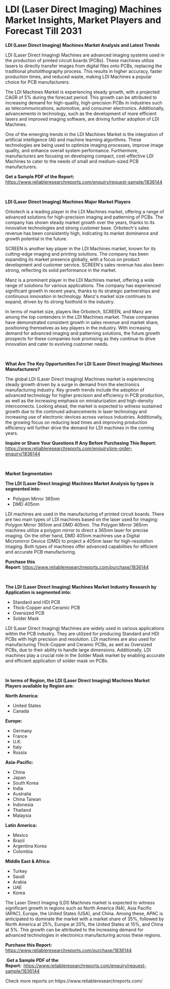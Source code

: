 <p><h1>LDI (Laser Direct Imaging) Machines Market Insights, Market Players and Forecast Till 2031</h1></p><p><strong>LDI (Laser Direct Imaging) Machines Market Analysis and Latest Trends</strong></p>
<p><p>LDI (Laser Direct Imaging) Machines are advanced imaging systems used in the production of printed circuit boards (PCBs). These machines utilize lasers to directly transfer images from digital files onto PCBs, replacing the traditional photolithography process. This results in higher accuracy, faster production times, and reduced waste, making LDI Machines a popular choice for PCB manufacturers.</p><p>The LDI Machines Market is experiencing steady growth, with a projected CAGR of 5% during the forecast period. This growth can be attributed to increasing demand for high-quality, high-precision PCBs in industries such as telecommunications, automotive, and consumer electronics. Additionally, advancements in technology, such as the development of more efficient lasers and improved imaging software, are driving further adoption of LDI Machines.</p><p>One of the emerging trends in the LDI Machines Market is the integration of artificial intelligence (AI) and machine learning algorithms. These technologies are being used to optimize imaging processes, improve image quality, and enhance overall system performance. Furthermore, manufacturers are focusing on developing compact, cost-effective LDI Machines to cater to the needs of small and medium-sized PCB manufacturers.</p></p>
<p><strong>Get a Sample PDF of the Report:&nbsp;</strong> <a href="https://www.reliableresearchreports.com/enquiry/request-sample/1836144">https://www.reliableresearchreports.com/enquiry/request-sample/1836144</a></p>
<p>&nbsp;</p>
<p><strong>LDI (Laser Direct Imaging) Machines Major Market Players</strong></p>
<p><p>Orbotech is a leading player in the LDI Machines market, offering a range of advanced solutions for high-precision imaging and patterning of PCBs. The company has shown steady market growth over the years, thanks to its innovative technologies and strong customer base. Orbotech's sales revenue has been consistently high, indicating its market dominance and growth potential in the future.</p><p>SCREEN is another key player in the LDI Machines market, known for its cutting-edge imaging and printing solutions. The company has been expanding its market presence globally, with a focus on product development and customer service. SCREEN's sales revenue has also been strong, reflecting its solid performance in the market.</p><p>Manz is a prominent player in the LDI Machines market, offering a wide range of solutions for various applications. The company has experienced significant growth in recent years, thanks to its strategic partnerships and continuous innovation in technology. Manz's market size continues to expand, driven by its strong foothold in the industry.</p><p>In terms of market size, players like Orbotech, SCREEN, and Manz are among the top contenders in the LDI Machines market. These companies have demonstrated consistent growth in sales revenue and market share, positioning themselves as key players in the industry. With increasing demand for advanced imaging and patterning solutions, the future growth prospects for these companies look promising as they continue to drive innovation and cater to evolving customer needs.</p></p>
<p>&nbsp;</p>
<p><strong>What Are The Key Opportunities For LDI (Laser Direct Imaging) Machines Manufacturers?</strong></p>
<p><p>The global LDI (Laser Direct Imaging) Machines market is experiencing steady growth driven by a surge in demand from the electronics manufacturing industry. Key growth trends include the adoption of advanced technology for higher precision and efficiency in PCB production, as well as the increasing emphasis on miniaturization and high-density interconnects. Looking ahead, the market is expected to witness sustained growth due to the continued advancements in laser technology and increasing use of electronic devices across various industries. Additionally, the growing focus on reducing lead times and improving production efficiency will further drive the demand for LDI machines in the coming years.</p></p>
<p><strong>Inquire or Share Your Questions If Any Before Purchasing This Report:</strong> <a href="https://www.reliableresearchreports.com/enquiry/pre-order-enquiry/1836144">https://www.reliableresearchreports.com/enquiry/pre-order-enquiry/1836144</a></p>
<p>&nbsp;</p>
<p><strong>Market Segmentation</strong></p>
<p><strong>The LDI (Laser Direct Imaging) Machines Market Analysis by types is segmented into:</strong></p>
<p><ul><li>Polygon Mirror 365nm</li><li>DMD 405nm</li></ul></p>
<p><p>LDI machines are used in the manufacturing of printed circuit boards. There are two main types of LDI machines based on the laser used for imaging: Polygon Mirror 365nm and DMD 405nm. The Polygon Mirror 365nm machines utilize a polygon mirror to direct a 365nm laser for precise imaging. On the other hand, DMD 405nm machines use a Digital Micromirror Device (DMD) to project a 405nm laser for high-resolution imaging. Both types of machines offer advanced capabilities for efficient and accurate PCB manufacturing.</p></p>
<p><strong>Purchase this Report:&nbsp;</strong><a href="https://www.reliableresearchreports.com/purchase/1836144">https://www.reliableresearchreports.com/purchase/1836144</a></p>
<p>&nbsp;</p>
<p><strong>The LDI (Laser Direct Imaging) Machines Market Industry Research by Application is segmented into:</strong></p>
<p><ul><li>Standard and HDI PCB</li><li>Thick-Copper and Ceramic PCB</li><li>Oversized PCB</li><li>Solder Mask</li></ul></p>
<p><p>LDI (Laser Direct Imaging) Machines are widely used in various applications within the PCB industry. They are utilized for producing Standard and HDI PCBs with high precision and resolution. LDI machines are also used for manufacturing Thick-Copper and Ceramic PCBs, as well as Oversized PCBs, due to their ability to handle large dimensions. Additionally, LDI machines play a crucial role in the Solder Mask market by enabling accurate and efficient application of solder mask on PCBs.</p></p>
<p>&nbsp;</p>
<p><strong>In terms of Region, the LDI (Laser Direct Imaging) Machines Market Players available by Region are:</strong></p>
<p>
    <p> <strong> North America: </strong>
        <ul>
            <li>United States</li>
            <li>Canada</li>
        </ul>
        </p> 
    <p> <strong> Europe: </strong>
        <ul>
            <li>Germany</li>
            <li>France</li>
            <li>U.K.</li>
            <li>Italy</li>
            <li>Russia</li>
        </ul>
        </p> 
    <p> <strong> Asia-Pacific: </strong>
        <ul>
            <li>China</li>
            <li>Japan</li>
            <li>South Korea</li>
            <li>India</li>
            <li>Australia</li>
            <li>China Taiwan</li>
            <li>Indonesia</li>
            <li>Thailand</li>
            <li>Malaysia</li>
        </ul>
        </p> 
    <p> <strong> Latin America: </strong>
        <ul>
            <li>Mexico</li>
            <li>Brazil</li>
            <li>Argentina Korea</li>
            <li>Colombia</li>
        </ul>
        </p> 
    <p> <strong> Middle East & Africa: </strong>
        <ul>
            <li>Turkey</li>
            <li>Saudi</li>
            <li>Arabia</li>
            <li>UAE</li>
            <li>Korea</li>
        </ul>
    </p>
    </p>
<p><p>The Laser Direct Imaging (LDI) Machines market is expected to witness significant growth in regions such as North America (NA), Asia Pacific (APAC), Europe, the United States (USA), and China. Among these, APAC is anticipated to dominate the market with a market share of 35%, followed by North America at 25%, Europe at 20%, the United States at 15%, and China at 5%. This growth can be attributed to the increasing demand for advanced technologies in electronics manufacturing across these regions.</p></p>
<p><strong>Purchase this Report: </strong><a href="https://www.reliableresearchreports.com/purchase/1836144">https://www.reliableresearchreports.com/purchase/1836144</a></p>
<p>&nbsp;<strong>Get a Sample PDF of the Report:&nbsp;&nbsp;</strong><a href="https://www.reliableresearchreports.com/enquiry/request-sample/1836144">https://www.reliableresearchreports.com/enquiry/request-sample/1836144</a></p>
<p><strong></strong></p>
<p>Check more reports on https://www.reliableresearchreports.com/</p>
